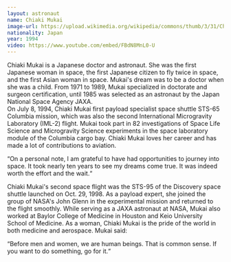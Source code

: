 ```yaml
---
layout: astronaut
name: Chiaki Mukai
image-url: https://upload.wikimedia.org/wikipedia/commons/thumb/3/31/Chiaki_Mukai.jpg/741px-Chiaki_Mukai.jpg
nationality: Japan
year: 1994
video: https://www.youtube.com/embed/FBdN8MnL0-U
---
```


Chiaki Mukai is a Japanese doctor and astronaut. She was the first Japanese woman in space, the first Japanese citizen to fly twice in space, and the first Asian woman in space. Mukai's dream was to be a doctor when she was a child. From 1971 to 1989, Mukai specialized in doctorate and surgeon certification, until 1985 was selected as an astronaut by the Japan National Space Agency JAXA.  
On July 8, 1994, Chiaki Mukai first payload specialist space shuttle STS-65 Columbia mission, which was also the second International Microgravity Laboratory (IML-2) flight. Mukai took part in 82 investigations of Space Life Science and Microgravity Science experiments in the space laboratory module of the Columbia cargo bay. Chiaki Mukai loves her career and has made a lot of contributions to aviation.

<div class="quotes">
“On a personal note, I am grateful to have had opportunities to journey into space. It took nearly ten years to see my dreams come true. It was indeed worth the effort and the wait.“
</div>

Chiaki Mukai's second space flight was the STS-95 of the Discovery space shuttle launched on Oct. 29, 1998. As a payload expert, she joined the group of NASA's John Glenn in the experimental mission and returned to the flight smoothly. While serving as a JAXA astronaut at NASA, Mukai also worked at Baylor College of Medicine in Houston and Keio University School of Medicine. As a woman, Chiaki Mukai is the pride of the world in both medicine and aerospace. Mukai said:

<div class="quotes">
“Before men and women, we are human beings. That is common sense. If you want to do something, go for it.“
</div>
